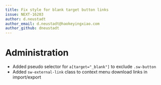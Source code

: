 ```yaml
---
title: Fix style for blank target button links
issue: NEXT-16203
author: d.neustadt
author_email: d.neustadt@haokeyingxiao.com 
author_github: dneustadt
---
```

# Administration
* Added pseudo selector for `a[target="_blank"]` to exclude `.sw-button`
* Added `sw-external-link` class to context menu download links in import/export
